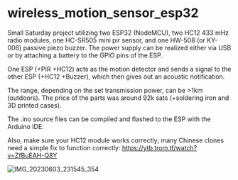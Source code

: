 # wireless_motion_sensor_esp32
Small Saturday project utilizing two ESP32 (NodeMCU), two HC12 433 mHz radio modules, one HC-SR505 mini pir sensor, and one HW-508 (or KY-006) passive piezo buzzer. The power supply can be realized either via USB or by attaching a battery to the GPIO pins of the ESP.

One ESP (+PIR +HC12) acts as the motion detector and sends a signal to the other ESP (+HC12 +Buzzer), which then gives out an acoustic notification.

The range, depending on the set transmission power, can be >1km (outdoors). The price of the parts was around 92k sats (+soldering iron and 3D printed cases).

The .ino source files can be compiled and flashed to the ESP with the Arduino IDE.

Also, make sure your HC12 module works correctly; many Chinese clones need a simple fix to function correctly:
https://ytb.trom.tf/watch?v=ZfBuEAH-Q8Y


![IMG_20230603_231545_354](https://github.com/f321x/wireless_motion_sensor_esp32/assets/51097237/45946a81-4768-449f-95f2-d5ed001bbcdb)

